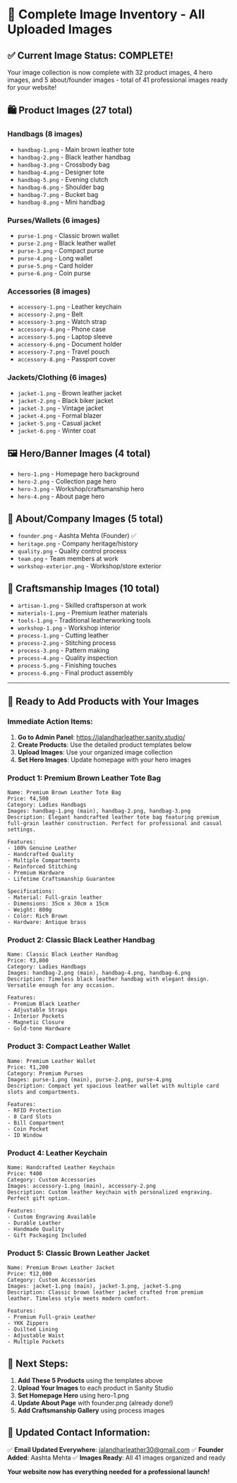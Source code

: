 # 📸 Complete Image Inventory - All Uploaded Images

## ✅ **Current Image Status: COMPLETE!**

Your image collection is now complete with 32 product images, 4 hero images, and 5 about/founder images - total of 41 professional images ready for your website!

## 🛍️ **Product Images (27 total)**

### **Handbags (8 images)**
- `handbag-1.png` - Main brown leather tote
- `handbag-2.png` - Black leather handbag
- `handbag-3.png` - Crossbody bag
- `handbag-4.png` - Designer tote
- `handbag-5.png` - Evening clutch
- `handbag-6.png` - Shoulder bag
- `handbag-7.png` - Bucket bag
- `handbag-8.png` - Mini handbag

### **Purses/Wallets (6 images)**
- `purse-1.png` - Classic brown wallet
- `purse-2.png` - Black leather wallet
- `purse-3.png` - Compact purse
- `purse-4.png` - Long wallet
- `purse-5.png` - Card holder
- `purse-6.png` - Coin purse

### **Accessories (8 images)**
- `accessory-1.png` - Leather keychain
- `accessory-2.png` - Belt
- `accessory-3.png` - Watch strap
- `accessory-4.png` - Phone case
- `accessory-5.png` - Laptop sleeve
- `accessory-6.png` - Document holder
- `accessory-7.png` - Travel pouch
- `accessory-8.png` - Passport cover

### **Jackets/Clothing (6 images)**
- `jacket-1.png` - Brown leather jacket
- `jacket-2.png` - Black biker jacket
- `jacket-3.png` - Vintage jacket
- `jacket-4.png` - Formal blazer
- `jacket-5.png` - Casual jacket
- `jacket-6.png` - Winter coat

## 🖼️ **Hero/Banner Images (4 total)**
- `hero-1.png` - Homepage hero background
- `hero-2.png` - Collection page hero
- `hero-3.png` - Workshop/craftsmanship hero
- `hero-4.png` - About page hero

## 👥 **About/Company Images (5 total)**
- `founder.png` - Aashta Mehta (Founder) ✅
- `heritage.png` - Company heritage/history
- `quality.png` - Quality control process
- `team.png` - Team members at work
- `workshop-exterior.png` - Workshop/store exterior

## 🔨 **Craftsmanship Images (10 total)**
- `artisan-1.png` - Skilled craftsperson at work
- `materials-1.png` - Premium leather materials
- `tools-1.png` - Traditional leatherworking tools
- `workshop-1.png` - Workshop interior
- `process-1.png` - Cutting leather
- `process-2.png` - Stitching process
- `process-3.png` - Pattern making
- `process-4.png` - Quality inspection
- `process-5.png` - Finishing touches
- `process-6.png` - Final product assembly

---

## 🎯 **Ready to Add Products with Your Images**

### **Immediate Action Items:**

1. **Go to Admin Panel**: https://jalandharleather.sanity.studio/
2. **Create Products**: Use the detailed product templates below
3. **Upload Images**: Use your organized image collection
4. **Set Hero Images**: Update homepage with your hero images

### **Product 1: Premium Brown Leather Tote Bag**
```
Name: Premium Brown Leather Tote Bag
Price: ₹4,500
Category: Ladies Handbags
Images: handbag-1.png (main), handbag-2.png, handbag-3.png
Description: Elegant handcrafted leather tote bag featuring premium full-grain leather construction. Perfect for professional and casual settings.

Features:
- 100% Genuine Leather
- Handcrafted Quality
- Multiple Compartments
- Reinforced Stitching
- Premium Hardware
- Lifetime Craftsmanship Guarantee

Specifications:
- Material: Full-grain leather
- Dimensions: 35cm x 30cm x 15cm
- Weight: 800g
- Color: Rich Brown
- Hardware: Antique brass
```

### **Product 2: Classic Black Leather Handbag**
```
Name: Classic Black Leather Handbag
Price: ₹3,800
Category: Ladies Handbags
Images: handbag-2.png (main), handbag-4.png, handbag-6.png
Description: Timeless black leather handbag with elegant design. Versatile enough for any occasion.

Features:
- Premium Black Leather
- Adjustable Straps
- Interior Pockets
- Magnetic Closure
- Gold-tone Hardware
```

### **Product 3: Compact Leather Wallet**
```
Name: Premium Leather Wallet
Price: ₹1,200
Category: Premium Purses
Images: purse-1.png (main), purse-2.png, purse-4.png
Description: Compact yet spacious leather wallet with multiple card slots and compartments.

Features:
- RFID Protection
- 8 Card Slots
- Bill Compartment
- Coin Pocket
- ID Window
```

### **Product 4: Leather Keychain**
```
Name: Handcrafted Leather Keychain
Price: ₹400
Category: Custom Accessories
Images: accessory-1.png (main), accessory-2.png
Description: Custom leather keychain with personalized engraving. Perfect gift option.

Features:
- Custom Engraving Available
- Durable Leather
- Handmade Quality
- Gift Packaging Included
```

### **Product 5: Classic Brown Leather Jacket**
```
Name: Premium Brown Leather Jacket
Price: ₹12,000
Category: Custom Accessories
Images: jacket-1.png (main), jacket-3.png, jacket-5.png
Description: Classic brown leather jacket crafted from premium leather. Timeless style meets modern comfort.

Features:
- Premium Full-grain Leather
- YKK Zippers
- Quilted Lining
- Adjustable Waist
- Multiple Pockets
```

## 🚀 **Next Steps:**

1. **Add These 5 Products** using the templates above
2. **Upload Your Images** to each product in Sanity Studio
3. **Set Homepage Hero** using hero-1.png
4. **Update About Page** with founder.png (already done!)
5. **Add Craftsmanship Gallery** using process images

## 📧 **Updated Contact Information:**

✅ **Email Updated Everywhere**: jalandharleather30@gmail.com
✅ **Founder Added**: Aashta Mehta
✅ **Images Ready**: All 41 images organized and ready

**Your website now has everything needed for a professional launch!**
